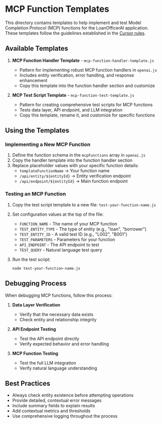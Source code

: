 # MCP Function Templates

This directory contains templates to help implement and test Model Completion Protocol (MCP) functions for the LoanOfficerAI application. These templates follow the guidelines established in the [Cursor rules](../.cursor/rules/502-mcp-function-debugging.mdc).

## Available Templates

1. **MCP Function Handler Template** - `mcp-function-handler-template.js`

   - Pattern for implementing robust MCP function handlers in `openai.js`
   - Includes entity verification, error handling, and response enhancement
   - Copy this template into the function handler section and customize

2. **MCP Test Script Template** - `mcp-function-test-template.js`
   - Pattern for creating comprehensive test scripts for MCP functions
   - Tests data layer, API endpoint, and LLM integration
   - Copy this template, rename it, and customize for specific functions

## Using the Templates

### Implementing a New MCP Function

1. Define the function schema in the `mcpFunctions` array in `openai.js`
2. Copy the handler template into the function handler section
3. Replace placeholder values with your specific function details:
   - `templateFunctionName` → Your function name
   - `/api/entity/${entityId}` → Entity verification endpoint
   - `/api/endpoint/${entityId}` → Main function endpoint

### Testing an MCP Function

1. Copy the test script template to a new file: `test-your-function-name.js`
2. Set configuration values at the top of the file:

   - `FUNCTION_NAME` - The name of your MCP function
   - `TEST_ENTITY_TYPE` - The type of entity (e.g., "loan", "borrower")
   - `TEST_ENTITY_ID` - A valid test ID (e.g., "L002", "B001")
   - `TEST_PARAMETERS` - Parameters for your function
   - `API_ENDPOINT` - The API endpoint to test
   - `TEST_QUERY` - Natural language test query

3. Run the test script:
   ```
   node test-your-function-name.js
   ```

## Debugging Process

When debugging MCP functions, follow this process:

1. **Data Layer Verification**

   - Verify that the necessary data exists
   - Check entity and relationship integrity

2. **API Endpoint Testing**

   - Test the API endpoint directly
   - Verify expected behavior and error handling

3. **MCP Function Testing**
   - Test the full LLM integration
   - Verify natural language understanding

## Best Practices

- Always check entity existence before attempting operations
- Provide detailed, contextual error messages
- Include summary fields to explain results
- Add contextual metrics and thresholds
- Use comprehensive logging throughout the process
